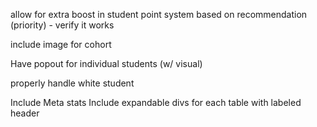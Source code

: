 allow for extra boost in student point system based on recommendation (priority) - verify it works

include image for cohort

Have popout for individual students (w/ visual)

properly handle white student

Include Meta stats
Include expandable divs for each table with labeled header